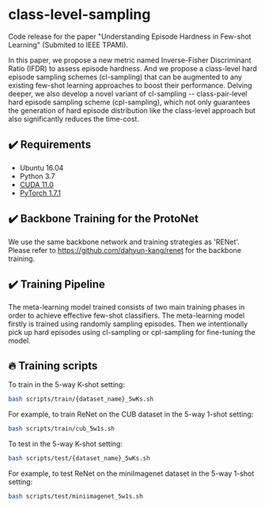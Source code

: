 # class-level-sampling

Code release for the paper "Understanding Episode Hardness in Few-shot Learning" (Submited to IEEE TPAMI).

In this paper, we propose a new metric named Inverse-Fisher Discriminant Ratio (IFDR) to assess episode hardness. And we propose a class-level hard episode sampling schemes (cl-sampling) that can be augmented to any existing few-shot learning approaches to boost their performance. Delving deeper, we also develop a novel variant of cl-sampling -- class-pair-level hard episode sampling scheme (cpl-sampling), which not only guarantees the generation of hard episode distribution like the class-level approach but also significantly reduces the time-cost.

## :heavy_check_mark: Requirements
* Ubuntu 16.04
* Python 3.7
* [CUDA 11.0](https://developer.nvidia.com/cuda-toolkit)
* [PyTorch 1.7.1](https://pytorch.org)


## :heavy_check_mark: Backbone Training for the ProtoNet
We use the same backbone network and training strategies as 'RENet'. Please refer to https://github.com/dahyun-kang/renet for the backbone training.


## :heavy_check_mark: Training Pipeline
The meta-learning model trained consists of two main training phases in order to achieve effective few-shot classifiers. The meta-learning model firstly is trained using randomly sampling episodes. Then we intentionally pick up hard episodes using cl-sampling or cpl-sampling for fine-tuning the model.




## :fire: Training scripts
To train in the 5-way K-shot setting:
```bash
bash scripts/train/{dataset_name}_5wKs.sh
```
For example, to train ReNet on the CUB dataset in the 5-way 1-shot setting:
```bash
bash scripts/train/cub_5w1s.sh
```

To test in the 5-way K-shot setting:
```bash
bash scripts/test/{dataset_name}_5wKs.sh
```
For example, to test ReNet on the miniImagenet dataset in the 5-way 1-shot setting:
```bash
bash scripts/test/miniimagenet_5w1s.sh
```
